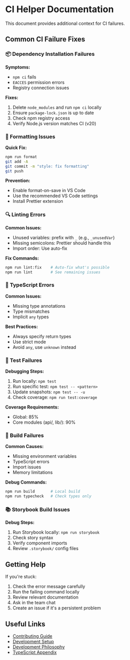 # CI Helper Documentation

This document provides additional context for CI failures.

## Common CI Failure Fixes

### 📦 Dependency Installation Failures

**Symptoms:**

- `npm ci` fails
- `EACCES` permission errors
- Registry connection issues

**Fixes:**

1. Delete `node_modules` and run `npm ci` locally
2. Ensure `package-lock.json` is up to date
3. Check npm registry access
4. Verify Node.js version matches CI (v20)

### 🎨 Formatting Issues

**Quick Fix:**

```bash
npm run format
git add -A
git commit -m "style: fix formatting"
git push
```

**Prevention:**

- Enable format-on-save in VS Code
- Use the recommended VS Code settings
- Install Prettier extension

### 🔍 Linting Errors

**Common Issues:**

- Unused variables: prefix with `_` (e.g., `_unusedVar`)
- Missing semicolons: Prettier should handle this
- Import order: Use auto-fix

**Fix Commands:**

```bash
npm run lint:fix    # Auto-fix what's possible
npm run lint        # See remaining issues
```

### 📝 TypeScript Errors

**Common Issues:**

- Missing type annotations
- Type mismatches
- Implicit `any` types

**Best Practices:**

- Always specify return types
- Use strict mode
- Avoid `any`, use `unknown` instead

### 🧪 Test Failures

**Debugging Steps:**

1. Run locally: `npm test`
2. Run specific test: `npm test -- <pattern>`
3. Update snapshots: `npm test -- -u`
4. Check coverage: `npm run test:coverage`

**Coverage Requirements:**

- Global: 85%
- Core modules (api/, lib/): 90%

### 🔨 Build Failures

**Common Causes:**

- Missing environment variables
- TypeScript errors
- Import issues
- Memory limitations

**Debug Commands:**

```bash
npm run build       # Local build
npm run typecheck   # Check types only
```

### 📚 Storybook Build Issues

**Debug Steps:**

1. Run Storybook locally: `npm run storybook`
2. Check story syntax
3. Verify component imports
4. Review `.storybook/` config files

## Getting Help

If you're stuck:

1. Check the error message carefully
2. Run the failing command locally
3. Review relevant documentation
4. Ask in the team chat
5. Create an issue if it's a persistent problem

## Useful Links

- [Contributing Guide](../../CONTRIBUTING.md)
- [Development Setup](../../docs/DEVELOPMENT_SETUP.md)
- [Development Philosophy](../../docs/DEVELOPMENT_PHILOSOPHY.md)
- [TypeScript Appendix](../../docs/DEVELOPMENT_PHILOSOPHY_APPENDIX_TYPESCRIPT.md)
